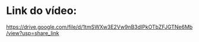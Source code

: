 # Link do vídeo:
https://drive.google.com/file/d/1tmSWXw3E2Vw9nB3dIPkOTbZFJGTNe6Mb/view?usp=share_link
